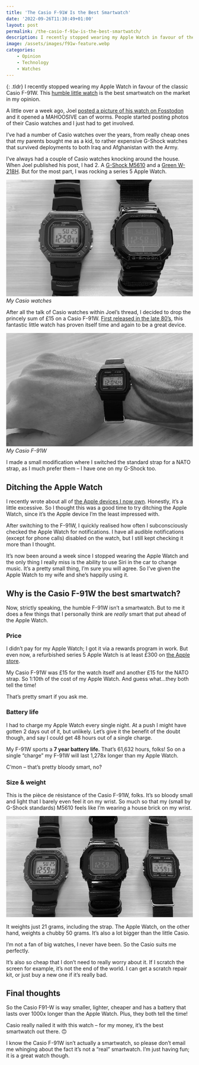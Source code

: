 ```yaml
---
title: 'The Casio F-91W Is the Best Smartwatch'
date: '2022-09-26T11:30:49+01:00'
layout: post
permalink: /the-casio-f-91w-is-the-best-smartwatch/
description: I recently stopped wearing my Apple Watch in favour of the classic Casio F-91W. This humble little watch is the best smartwatch on the market in my opinion.
image: /assets/images/f91w-feature.webp
categories:
    - Opinion
    - Technology
    - Watches
---
```

{: .tldr}
I recently stopped wearing my Apple Watch in favour of the classic Casio F-91W. This [humble little watch](https://en.wikipedia.org/wiki/Casio_F-91W) is the best smartwatch on the market in my opinion.

A little over a week ago, Joel [posted a picture of his watch on Fosstodon](https://fosstodon.org/web/@joel/109005194088466959) and it opened a MAHOOSIVE can of worms. People started posting photos of their Casio watches and I just had to get involved.

I’ve had a number of Casio watches over the years, from really cheap ones that my parents bought me as a kid, to rather expensive G-Shock watches that survived deployments to both Iraq and Afghanistan with the Army.

I’ve always had a couple of Casio watches knocking around the house. When Joel published his post, I had 2. A [G-Shock M5610](https://g-shock.co.uk/gw-m5610u-1ber) and a [Green W-218H](https://www.casio.co.uk/w-218h-1avef). But for the most part, I was rocking a series 5 Apple Watch.

![My Casio watches](/assets/images/My-Casio-Watches.webp)
*My Casio watches*

After all the talk of Casio watches within Joel’s thread, I decided to drop the princely sum of £15 on a Casio F-91W. [First released in the late 80’s](https://en.wikipedia.org/wiki/Casio_F-91W), this fantastic little watch has proven itself time and again to be a great device.

![My Casio F-91W on my wrist](/assets/images/F-91W.webp)
*My Casio F-91W*

I made a small modification where I switched the standard strap for a NATO strap, as I much prefer them – I have one on my G-Shock too.

## Ditching the Apple Watch

I recently wrote about all of [the Apple devices I now own](/icreep/). Honestly, it’s a little excessive. So I thought this was a good time to try ditching the Apple Watch, since it’s the Apple device I’m the least impressed with.

After switching to the F-91W, I quickly realised how often I subconsciously checked the Apple Watch for notifications. I have all audible notifications (except for phone calls) disabled on the watch, but I still kept checking it more than I thought.

It’s now been around a week since I stopped wearing the Apple Watch and the only thing I really miss is the ability to use Siri in the car to change music. It’s a pretty small thing, I’m sure you will agree. So I’ve given the Apple Watch to my wife and she’s happily using it.

## Why is the Casio F-91W the best smartwatch?

Now, strictly speaking, the humble F-91W isn’t a smartwatch. But to me it does a few things that I personally think are *really* smart that put ahead of the Apple Watch.

### Price

I didn’t pay for my Apple Watch; I got it via a rewards program in work. But even now, a refurbished series 5 Apple Watch is at least £300 on [the Apple store](https://www.apple.com/uk/shop/refurbished/watch/apple-watch-series-5).

My Casio F-91W was £15 for the watch itself and another £15 for the NATO strap. So 1:10th of the cost of my Apple Watch. And guess what…they both tell the time!

That’s pretty smart if you ask me.

### Battery life

I had to charge my Apple Watch every single night. At a push I might have gotten 2 days out of it, but unlikely. Let’s give it the benefit of the doubt though, and say I could get 48 hours out of a single charge.

My F-91W sports a **7 year battery life.** That’s 61,632 hours, folks! So on a single “charge” my F-91W will last 1,278x longer than my Apple Watch.

C’mon – that’s pretty bloody smart, no?

### Size &amp; weight

This is the pièce de résistance of the Casio F-91W, folks. It’s so bloody small and light that I barely even feel it on my wrist. So much so that my (small by G-Shock standards) M5610 feels like I’m wearing a house brick on my wrist.

![All my Casios](/assets/images/All-my-casios.webp)

It weights just 21 grams, including the strap. The Apple Watch, on the other hand, weights a chubby 50 grams. It’s also a lot bigger than the little Casio.

I’m not a fan of big watches, I never have been. So the Casio suits me perfectly.

It’s also so cheap that I don’t need to really worry about it. If I scratch the screen for example, it’s not the end of the world. I can get a scratch repair kit, or just buy a new one if it’s really bad.

## Final thoughts

So the Casio F91-W is way smaller, lighter, cheaper and has a battery that lasts over 1000x longer than the Apple Watch. Plus, they both tell the time!

Casio really nailed it with this watch – for my money, it’s the best smartwatch out there. 🙃

I know the Casio F-91W isn’t actually a smartwatch, so please don’t email me whinging about the fact it’s not a “real” smartwatch. I’m just having fun; it is a great watch though.